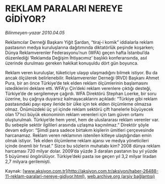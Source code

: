 # REKLAM PARALARI NEREYE GİDİYOR?

*Bilinmeyen-yazar 2010.04.05*

<font class="agenda2NewsSpot">
 Reklamcılar Derneği Başkanı Yiğit Şardan, “tiraj-i komik” iddialarla reklam pastasının medya kuruluşlarına dağıtımında diktatörlük peşinde koşarken; Dünya Reklamverenler Federasyonu’nun (WFA) geçen hafta İstanbul’da düzenlediği ‘Reklamda Değişim İhtiyacımız’ başlıklı konferansında, asıl üzerinde durulması gereken hakikat konuşuldu dört gün boyunca.
</font>
<font class="newsDetail">
 <p class="MsoNormal">
  Reklam veren kuruluşlar, tüketiciye ulaşıp ulaşmadığını bilmek istiyor. Bu da ancak ölçülerek belirlenebilir. Reklamverenler Derneği (RVD) Başkanı Ahmet Pura, bir an önce Türkiye’de tek elden reklam ölçümlerinin başlamasını istediklerini deklare etti. WFA’yı Çin’deki reklam verenlere çıktığı desteği, Türkiye’de de sergilemeye çağırdı. WFA Direktörü Stephan Loerke, bir soru üzerine, bu çağrıya duyarsız kalmayacaklarını açıkladı: “Türkiye gibi reklam pastasındaki payı epey ileride bir ülke için tek elden ölçümleme olmazsa olmaz. Önümüzdeki üç yıl içinde reklam sektörü çift hanelerle büyüyecek olan 17’nci büyük ekonominin reklam verenleri için tam güven ortamı oluşturulmalı. Türkiye’de hem yerel, hem de uluslararası reklam verenler var. Bu sebeple sektör ilgilileri arasında uzlaşma kaçınılmaz.” Direktör şöyle devam ediyor: “Şimdi para sadece birtakım kişilerin ümitleri çerçevesinde harcanamaz. Reklam veren reklamının istenilen kitleye ulaştığından emin olmak istiyor. Tek elden ölçümleme reklam ajansı ve medya yöneticileri içinde önemli bir fırsat.” Sizce bu sözlerin muhatabı kim?
  <span>
  </span>
  2008 dünya reklam harcaması 720 milyar dolar. 2009’da yüzde 3 daralan pastanın bu yıl yüzde 5 büyümesi öngörülüyor. Türkiye’deki pasta ise geçen yıl 3,2 milyar liradan 2,7 milyara gerilemişti.
 </p>
</font>

Kaynak: [www.aksiyon.com.tr](http://aksiyon.com.tr/aksiyon/haber-26488-11-reklam-paralari-nereye-gidiyor.html), [web.archive.org (arşiv bağlantısı)](http://web.archive.org/web/20101119204134/http://aksiyon.com.tr/aksiyon/haber-26488-11-reklam-paralari-nereye-gidiyor.html)
